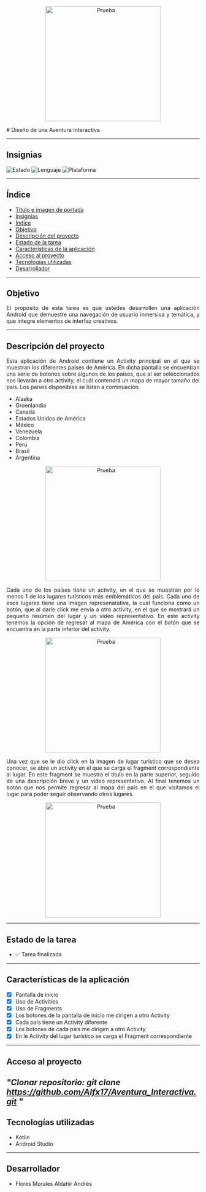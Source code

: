 <p align="center">
  <img src="fondo/tarea2.png" alt="Prueba" width="300" />
</p>
# Diseño de una Aventura Interactiva


---

## Insignias
![Estado](https://img.shields.io/badge/Estado-Terminado-brightgreen)
![Lenguaje](https://img.shields.io/badge/Kotlin-✓-purple)
![Plataforma](https://img.shields.io/badge/Plataforma-Android-blue)

---

## Índice
- [Título e imagen de portada](#tarea-2--diseño-de-una-aventura-interactiva)
- [Insignias](#insignias)
- [Índice](#índice)
- [Objetivo](#objetivo)
- [Descripción del proyecto](#descripción-del-proyecto)
- [Estado de la tarea](#estado-de-la-tarea)
- [Características de la aplicación](#características-de-la-aplicación)
- [Acceso al proyecto](#acceso-al-proyecto)
- [Tecnologías utilizadas](#tecnologías-utilizadas)
- [Desarrollador](#-desarrollador)

---

## Objetivo
<p align="justify">El propósito de esta tarea es que ustedes desarrollen una aplicación Android que demuestre una navegación de usuario inmersiva y temática, y que integre elementos de interfaz creativos.</p>

---

## Descripción del proyecto
<p align="justify">Esta aplicación de Android contiene un Activity principal en el que se muestran los diferentes países de América. En dicha pantalla se encuentran una serie de botones sobre algunos de los países, que al ser seleccionados nos llevarán a otro activity, el cuál contendrá un mapa de mayor tamaño del país. Los países disponibles se listan a continuación.</p>
<ul>
  <li>Alaska</li>
  <li>Groenlandia</li>
  <li>Canadá</li>
  <li>Estados Unidos de América</li>
  <li>México</li>
  <li>Venezuela</li>
  <li>Colombia</li>
  <li>Perú</li>
  <li>Brasil</li>
  <li>Argentina</li>
  
</ul>
<p align="center">
  <img src="fondo/America.jpeg" alt="Prueba" width="300" />
</p>
<p align="justify">Cada uno de los países tiene un activity, en el que se muestran por lo menos 1 de los lugares turísticos más emblemáticos del país. Cada uno de esos lugares tiene una imagen represenatativa, la cual funciona como un botón, que al darle click me envía a otro activity, en el que se mostrará un pequeño resúmen del lugar y un video representativo. En este activity tenemos la opción de regresar al mapa de América con el botón que se encuentra en la parte inferior del activity.</p>

<p align="center">
  <img src="fondo/Mexico.jpeg" alt="Prueba" width="300" />
</p>

<p align="justify">Una vez que se le dio click en la imagen de lugar turístico que se desea conocer, se abre un activity en el que se carga el fragment correspondiente al lugar. En este fragment se muestra el título en la parte superior, seguido de una descripción breve y un video representativo. Al final tenemos un botón que nos permite regresar al mapa del país en el que visitamos el lugar para poder seguir observando otros lugares.  
</p>

<p align="center">
  <img src="fondo/Vallarta.jpeg" alt="Prueba" width="300" />
</p>

---

## Estado de la tarea
- ✅ Tarea finalizada

---

## Características de la aplicación 
- [x] Pantalla de inicio
- [x] Uso de Activities
- [x] Uso de Fragments
- [x] Los botones de la pantalla de inicio me dirigen a otro Activity
- [x] Cada país tiene un Activity diferente
- [x] Los botones de cada país me dirigen a otro Activity
- [x] En le Activity del lugar turístico se carga el Fragment correspondiente   

---

## Acceso al proyecto
*"Clonar repositorio: 
    git clone https://github.com/Alfx17/Aventura_Interactiva.git
"*
---

## Tecnologías utilizadas
- Kotlin
- Android Studio

---

## Desarrollador
- Flores Morales Aldahir Andrés
